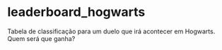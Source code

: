 # leaderboard_hogwarts
Tabela de classificação para um duelo que irá acontecer em Hogwarts. Quem será que ganha? 
